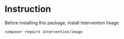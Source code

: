 # Instruction
Before installing this package, install Intervention Image
```
composer require intervention/image
```